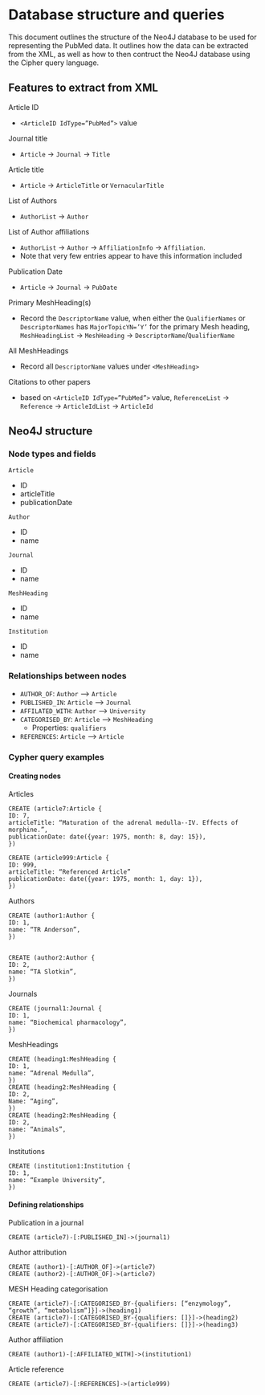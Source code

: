 # Database structure and queries

This document outlines the structure of the Neo4J database to be used for representing the PubMed data.
It outlines how the data can be extracted from the XML, as well as how to then contruct the Neo4J database using the Cipher query language.

## Features to extract from XML
Article ID
* `<ArticleID IdType=”PubMed”>` value

Journal title
* `Article` -> `Journal` -> `Title`

Article title
* `Article` -> `ArticleTitle` or `VernacularTitle`

List of Authors
* `AuthorList` -> `Author`

List of Author affiliations
* `AuthorList` -> `Author` -> `AffiliationInfo` -> `Affiliation`.
* Note that very few entries appear to have this information included

Publication Date
* `Article` -> `Journal` -> `PubDate`

Primary MeshHeading(s)
* Record the `DescriptorName` value, when either the `QualifierNames` or `DescriptorNames` has `MajorTopicYN=’Y’` for the primary Mesh heading, `MeshHeadingList` -> `MeshHeading` -> `DescriptorName`/`QualifierName`

All MeshHeadings
* Record all `DescriptorName` values under `<MeshHeading>`

Citations to other papers
* based on `<ArticleID IdType=”PubMed”>` value, `ReferenceList` -> `Reference` -> `ArticleIdList` -> `ArticleId`

## Neo4J structure

### Node types and fields

`Article`
* ID
* articleTitle
* publicationDate

`Author`
* ID
* name

`Journal`
* ID
* name

`MeshHeading`
* ID
* name

`Institution`
* ID
* name

### Relationships between nodes
* `AUTHOR_OF`: `Author` --> `Article`
* `PUBLISHED_IN`: `Article` --> `Journal`
* `AFFILATED_WITH`: `Author` --> `University`
* `CATEGORISED_BY`: `Article` --> `MeshHeading`
  * Properties: `qualifiers`
* `REFERENCES`: `Article` --> `Article`


### Cypher query examples

#### Creating nodes

Articles
```
CREATE (article7:Article {
ID: 7,
articleTitle: “Maturation of the adrenal medulla--IV. Effects of morphine.”,
publicationDate: date({year: 1975, month: 8, day: 15}),
})

CREATE (article999:Article {
ID: 999,
articleTitle: “Referenced Article”
publicationDate: date({year: 1975, month: 1, day: 1}),
})
```

Authors
```
CREATE (author1:Author {
ID: 1,
name: “TR Anderson”,
})


CREATE (author2:Author {
ID: 2,
name: “TA Slotkin”,
})
```

Journals
```
CREATE (journal1:Journal {
ID: 1,
name: “Biochemical pharmacology”,
})
```

MeshHeadings
```
CREATE (heading1:MeshHeading {
ID: 1,
name: “Adrenal Medulla”,
})
CREATE (heading2:MeshHeading {
ID: 2,
Name: “Aging”,
})
CREATE (heading2:MeshHeading {
ID: 2,
name: “Animals”,
})
```

Institutions
```
CREATE (institution1:Institution {
ID: 1,
name: “Example University”,
})
```

#### Defining relationships

Publication in a journal
```
CREATE (article7)-[:PUBLISHED_IN]->(journal1)
```

Author attribution
```
CREATE (author1)-[:AUTHOR_OF]->(article7)
CREATE (author2)-[:AUTHOR_OF]->(article7)
```

MESH Heading categorisation
```
CREATE (article7)-[:CATEGORISED_BY-{qualifiers: [“enzymology”, “growth”, “metabolism”]}]->(heading1)
CREATE (article7)-[:CATEGORISED_BY-{qualifiers: []}]->(heading2)
CREATE (article7)-[:CATEGORISED_BY-{qualifiers: []}]->(heading3)
```

Author affiliation
```
CREATE (author1)-[:AFFILIATED_WITH]->(institution1)
````

Article reference
```
CREATE (article7)-[:REFERENCES]->(article999)
```
